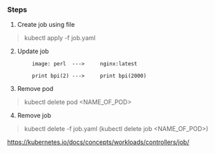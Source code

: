 
### Steps


1. Create job using file

> kubectl apply -f job.yaml


2. Update job


```
        image: perl  --->     nginx:latest
```

```
        print bpi(2) --->     print bpi(2000)
```

3. Remove pod

> kubectl delete pod <NAME_OF_POD> 

4. Remove job

> kubectl delete -f job.yaml (kubectl delete job <NAME_OF_POD>)



https://kubernetes.io/docs/concepts/workloads/controllers/job/

